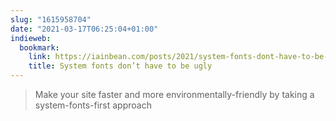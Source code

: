 ```yaml
---
slug: "1615958704"
date: "2021-03-17T06:25:04+01:00"
indieweb:
  bookmark:
    link: https://iainbean.com/posts/2021/system-fonts-dont-have-to-be-ugly/
    title: System fonts don’t have to be ugly
---
```

> Make your site faster and more environmentally-friendly by taking a system-fonts-first approach